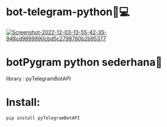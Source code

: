 # bot-telegram-python🐍💻
<a href='https://postimg.cc/ct8MFNXp' target='_blank'><img src='https://i.postimg.cc/Wz5WbNr1/Screenshot-2022-12-03-13-55-42-35-948cd9899890cbd5c2798760b2b95377.jpg' border='0' alt='Screenshot-2022-12-03-13-55-42-35-948cd9899890cbd5c2798760b2b95377'/></a>

# botPygram python sederhana🐍
library : pyTelegramBotAPI

# Install:
```
pip install pyTelegramBotAPI
```
